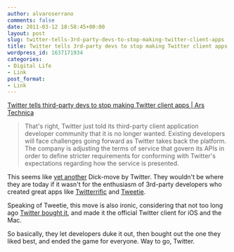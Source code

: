 ```yaml
---
author: alvaroserrano
comments: false
date: 2011-03-12 18:58:45+00:00
layout: post
slug: twitter-tells-3rd-party-devs-to-stop-making-twitter-client-apps
title: Twitter tells 3rd-party devs to stop making Twitter client apps
wordpress_id: 1637171934
categories:
- Digital Life
- Link
post_format:
- Link
---
```


[Twitter tells third-party devs to stop making Twitter client apps | Ars Technica](http://arstechnica.com/software/news/2011/03/twitter-tells-third-party-devs-to-stop-making-twitter-client-apps.ars)


<blockquote>That's right, Twitter just told its third-party client application developer community that it is no longer wanted. Existing developers will face challenges going forward as Twitter takes back the platform. The company is adjusting the terms of service that govern its APIs in order to define stricter requirements for conforming with Twitter's expectations regarding how the service is presented.</blockquote>


This seems like [yet another](http://dickbar.org/) Dick-move by Twitter. They wouldn't be where they are today if it wasn't for the enthusiasm of 3rd-party developers who created great apps like [Twitterrific](http://iconfactory.com/software/twitterrific) and [Tweetie](http://www.atebits.com/tweetie-mac/).

Speaking of Tweetie, this move is also ironic, considering that not too long ago [Twitter bought it](http://mashable.com/2010/04/09/breaking-twitter-acquires-tweetie-iphone-app/), and made it the official Twitter client for iOS and the Mac.

So basically, they let developers duke it out, then bought out the one they liked best, and ended the game for everyone. Way to go, Twitter.
